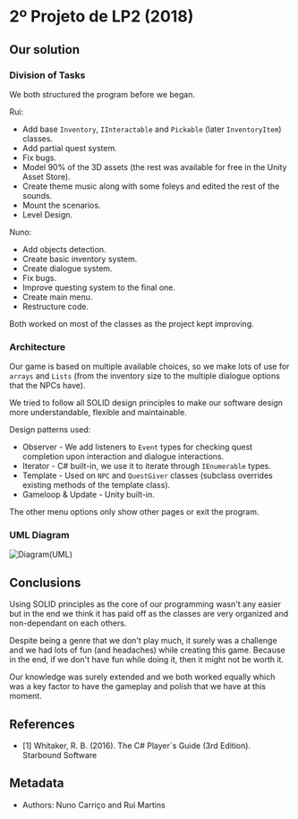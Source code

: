 ﻿# 2º Projeto de LP2 (2018)

## Our solution

### Division of Tasks

We both structured the program before we began.

Rui: 
* Add base `Inventory`, `IInteractable` and `Pickable` (later `InventoryItem`) classes.
* Add partial quest system.
* Fix bugs.
* Model 90% of the 3D assets (the rest was available for free in the Unity Asset Store).
* Create theme music along with some foleys and edited the rest of the sounds.
* Mount the scenarios.
* Level Design.

Nuno:
* Add objects detection.
* Create basic inventory system.
* Create dialogue system.
* Fix bugs.
* Improve questing system to the final one.
* Create main menu.
* Restructure code.

Both worked on most of the classes as the project kept improving.

### Architecture

Our game is based on multiple available choices, so we make lots of use for `arrays` and `Lists` (from the inventory size to the multiple dialogue options that the NPCs have).

We tried to follow all SOLID design principles to make our software design more understandable, flexible and maintainable.

Design patterns used:
* Observer - We add listeners to `Event` types for checking quest completion upon interaction and dialogue interactions.
* Iterator - C# built-in, we use it to iterate through `IEnumerable` types.
* Template - Used on `NPC` and `QuestGiver` classes (subclass overrides existing methods of the template class).
* Gameloop & Update - Unity built-in. 

The other menu options only show other pages or exit the program.

### UML Diagram

![Diagram(UML)](https://gitlab.com/Robot_Game/making-history/uploads/89ced105b26f70a95cbe923493288357/UML_MakingHistory.png)

## Conclusions

Using SOLID principles as the core of our programming wasn't any easier but in the end we think it has paid off as the classes are very organized and non-dependant on each others.

Despite being a genre that we don't play much, it surely was a challenge and we had lots of fun (and headaches) while creating this game.
Because in the end, if we don't have fun while doing it, then it might not be worth it.

Our knowledge was surely extended and we both worked equally which was a key factor to have the gameplay and polish that we have at this moment.

## References

* <a name="ref1">\[1\]</a> Whitaker, R. B. (2016). The C# Player`s Guide (3rd Edition). Starbound Software

## Metadata

* Authors: Nuno Carriço and Rui Martins